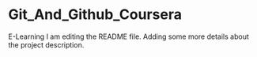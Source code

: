 # Git_And_Github_Coursera
E-Learning
I am editing the README file. Adding some more details about the project description.
